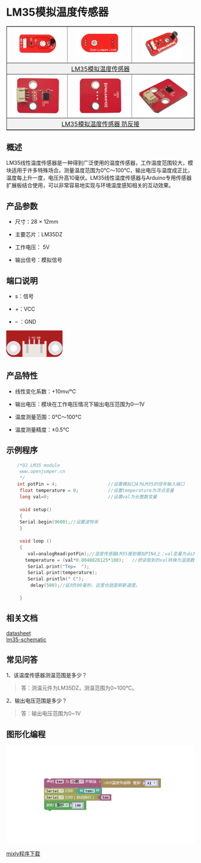 # LM35模拟温度传感器

<table border="1">

<tr>
  <td align="center"><img src="../img/OJFF12/01.jpg" width=80% /></td>
  <td align="center"><img src="../img/OJFF12/02.jpg" width=80% /></td>
  <td align="center"><img src="../img/OJFF12/03.jpg" width=70% /></td>
</tr>
<tr>
  <td style="background-color:rgb(232,232,232,0.5) "colspan="3" align="center"> <a href="https://item.taobao.com/item.htm?id=538794108978"><font style="font-size:16px">LM35模拟温度传感器</font></a> </td>
</tr>

<tr>
  <td align="center"><img src="../img/OJFF12/09.png" width=85% /></td>
  <td align="center"><img src="../img/OJFF12/10.png" width=78% /></td>
  <td align="center"><img src="../img/OJFF12/11.png" width=90% /></td>
</tr>
<tr>
  <td style="background-color:rgb(232,232,232,0.5)" colspan="3" align="center"><a href="https://item.taobao.com/item.htm?id=591826809907"><font style="font-size:16px">LM35模拟温度传感器 防反接</font></a></td>
</tr>
</table>

## 概述

LM35线性温度传感器是一种得到广泛使用的温度传感器，工作温度范围较大，模块适用于许多特殊场合。测量温度范围为0℃～100℃，输出电压与温度成正比，温度每上升一度，电压升高10毫伏。LM35线性温度传感器与Arduino专用传感器扩展板结合使用，可以非常容易地实现与环境温度感知相关的互动效果。　　


## 产品参数

+ 尺寸：28 × 12mm
  
+ 主要芯片：LM35DZ
  
+ 工作电压： 5V
  
+ 输出信号：模拟信号
  
## 端口说明

+ s：信号
  
+ +：VCC
  
+ – ：GND
  
<img src="../img/OJFF12/07.png" width=30%  />

## 产品特性

+ 线性变化系数：+10mv/℃

+ 输出电压：模块在工作电压情况下输出电压范围为0—1V
  
+ 温度测量范围：0℃～100℃
  
+ 温度测量精度：±0.5℃
  
## 示例程序

```C++
    /*OJ LM35 module 
     www.openjumper.cn
     */
    int potPin = 4;                   //设置模拟口4为LM35的信号输入端口 
     float temperature = 0;           //设置temperature为浮点变量 
     long val=0;                      //设置val为长整数变量 

     void setup() 
     { 
     Serial.begin(9600);//设置波特率 
     } 

     void loop ()                      
     { 
        val=analogRead(potPin);//温度传感器LM35接到模拟PIN4上；val变量为从LM35信号口读取到的数值 
       temperature = (val*0.0048828125*100);   //把读取到的val转换为温度数值,系数一：0.00488125=5/1024,0~5V对应模拟口读数1~1024,系数二：100=1000/10,1000是毫伏与伏的转换；10是每10毫伏对应一度温升。 
        Serial.print("Tep=  "); 
        Serial.print(temperature); 
        Serial.println(" C"); 
         delay(500);//延时500毫秒，这里也就是刷新速度。 

     }
```  

## 相关文档

[datasheet](http://www.openjumper.cn/wp-content/uploads/2012/08/datasheet.pdf)   
[lm35-schematic](http://www.openjumper.cn/wp-content/uploads/2012/08/lm35-schematic.pdf) 

## 常见问答

1、该温度传感器测温范围是多少？
> 答：测温元件为LM35DZ，测温范围为0~100℃。 

2、输出电压范围是多少？
> 答：输出电压范围为0~1V

## 图形化编程

![](../img/OJFF12/08.png)

[mixly程序下载](http://download.openjumper.cn/mixly/lm35.mix)